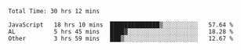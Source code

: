 
<!--START_SECTION:waka-->

```text
Total Time: 30 hrs 12 mins

JavaScript   18 hrs 10 mins  ██████████████▒░░░░░░░░░░   57.64 %
AL           5 hrs 45 mins   ████▓░░░░░░░░░░░░░░░░░░░░   18.28 %
Other        3 hrs 59 mins   ███▒░░░░░░░░░░░░░░░░░░░░░   12.67 %
```

<!--END_SECTION:waka-->











